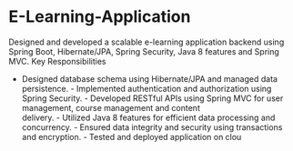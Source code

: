 # E-Learning-Application
Designed and developed a scalable e-learning application backend using Spring Boot, Hibernate/JPA, Spring  Security, Java 8 features and Spring MVC.
Key Responsibilities 
 - Designed database schema using Hibernate/JPA and managed data persistence. - Implemented authentication and authorization using Spring Security. - Developed RESTful APIs using Spring MVC for user management, course management and content                       
delivery. - Utilized Java 8 features for efficient data processing and concurrency. - Ensured data integrity and security using transactions and encryption. - Tested and deployed application on clou
